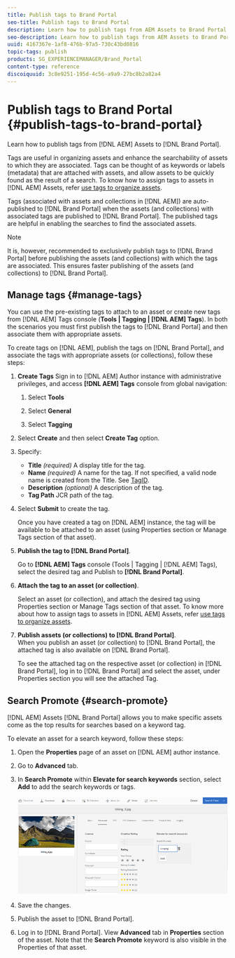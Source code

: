 ```yaml
---
title: Publish tags to Brand Portal
seo-title: Publish tags to Brand Portal
description: Learn how to publish tags from AEM Assets to Brand Portal.
seo-description: Learn how to publish tags from AEM Assets to Brand Portal.
uuid: 4167367e-1af8-476b-97a5-730c43bd0816
topic-tags: publish
products: SG_EXPERIENCEMANAGER/Brand_Portal
content-type: reference
discoiquuid: 3c8e9251-195d-4c56-a9a9-27bc8b2a82a4
---
```


# Publish tags to Brand Portal {#publish-tags-to-brand-portal}

Learn how to publish tags from [!DNL AEM] Assets to [!DNL Brand Portal].

Tags are useful in organizing assets and enhance the searchability of assets to which they are associated. Tags can be thought of as keywords or labels (metadata) that are attached with assets, and allow assets to be quickly found as the result of a search. To know how to assign tags to assets in [!DNL AEM] Assets, refer [use tags to organize assets](https://helpx.adobe.com/experience-manager/6-5/assets/using/organize-assets.html#Usetagstoorganizeassets).

Tags (associated with assets and collections in [!DNL AEM]) are auto-published to [!DNL Brand Portal] when the assets (and collections) with associated tags are published to [!DNL Brand Portal]. The published tags are helpful in enabling the searches to find the associated assets.

>[!NOTE]
>
>It is, however, recommended to exclusively publish tags to [!DNL Brand Portal] before publishing the assets (and collections) with which the tags are associated. This ensures faster publishing of the assets (and collections) to [!DNL Brand Portal].

## Manage tags {#manage-tags}

You can use the pre-existing tags to attach to an asset or create new tags from [!DNL AEM] Tags console (**Tools | Tagging | [!DNL AEM] Tags**). In both the scenarios you must first publish the tags to [!DNL Brand Portal] and then associate them with appropriate assets.

To create tags on [!DNL AEM], publish the tags on [!DNL Brand Portal], and associate the tags with appropriate assets (or collections), follow these steps:

1. **Create Tags**
Sign in to [!DNL AEM] Author instance with administrative privileges, and access **[!DNL AEM] Tags** console from global navigation:

   1. Select **Tools**

   2. Select **General**

   3. Select **Tagging**

2. Select **Create** and then select **Create Tag** option.
3. Specify:

    * **Title**
      *(required)* A display title for the tag.
    * **Name**
      *(required)* A name for the tag. If not specified, a valid node name is created from the Title. See [TagID](https://helpx.adobe.com/experience-manager/6-5/sites/developing/using/framework.html#TagID).
    * **Description**
      *(optional)* A description of the tag.
    * **Tag Path**
      JCR path of the tag.

4. Select **Submit** to create the tag.

   Once you have created a tag on [!DNL AEM] instance, the tag will be available to be attached to an asset (using Properties section or Manage Tags section of that asset).

5. **Publish the tag to [!DNL Brand Portal]**.

   Go to **[!DNL AEM] Tags** console (Tools | Tagging | [!DNL AEM] Tags), select the desired tag and Publish to **[!DNL Brand Portal]**.

6. **Attach the tag to an asset (or collection)**.

   Select an asset (or collection), and attach the desired tag using Properties section or Manage Tags section of that asset. To know more about how to assign tags to assets in [!DNL AEM] Assets, refer [use tags to organize assets](https://helpx.adobe.com/experience-manager/6-5/assets/using/organize-assets.html#Usetagstoorganizeassets).

7. **Publish assets (or collections) to [!DNL Brand Portal]**.  
   When you publish an asset (or collection) to [!DNL Brand Portal], the attached tag is also available on [!DNL Brand Portal].

   To see the attached tag on the respective asset (or collection) in [!DNL Brand Portal], log in to [!DNL Brand Portal] and select the asset, under Properties section you will see the attached Tag.

## Search Promote {#search-promote}

[!DNL AEM] Assets [!DNL Brand Portal] allows you to make specific assets come as the top results for searches based on a keyword tag.

To elevate an asset for a search keyword, follow these steps:

1. Open the **Properties** page of an asset on [!DNL AEM] author instance.
2. Go to **Advanced** tab.
3. In **Search Promote** within **Elevate for search keywords** section, select **Add** to add the search keywords or tags.

   ![](assets/search-promote.png)

4. Save the changes.
5. Publish the asset to [!DNL Brand Portal].
6. Log in to [!DNL Brand Portal]. View **Advanced** tab in **Properties** section of the asset.
Note that the **Search Promote** keyword is also visible in the Properties of that asset.
